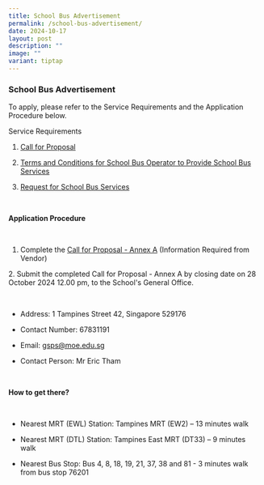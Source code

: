 ```yaml
---
title: School Bus Advertisement
permalink: /school-bus-advertisement/
date: 2024-10-17
layout: post
description: ""
image: ""
variant: tiptap
---
```

<h3><strong>School Bus Advertisement</strong></h3>
<p></p>
<p>To apply, please refer to the Service Requirements and the Application
Procedure below.</p>
<p></p>
<p>Service Requirements</p>
<p></p>
<ol data-tight="true" class="tight">
<li>
<p><a href="/files/call_for_proposal.pdf" rel="noopener nofollow" target="_blank">Call for Proposal</a>
</p>
</li>
<li>
<p><a href="/files/terms and conditions_for_school_bus_operator_to_provide_school_bus_services.pdf" rel="noopener nofollow" target="_blank">Terms and Conditions for School Bus Operator to Provide School Bus Services</a>
</p>
</li>
<li>
<p><a href="/files/request_for_school_bus_service.pdf" rel="noopener nofollow" target="_blank">Request for School Bus Services</a>
</p>
</li>
</ol>
<p>&nbsp;</p>
<p><strong>Application Procedure</strong>
</p>
<p>&nbsp;</p>
<ol data-tight="true" class="tight">
<li>
<p>Complete the <a href="/files/call for proposal - annex_a.pdf" rel="noopener nofollow" target="_blank">Call for Proposal - Annex A</a> (Information
Required from Vendor)</p>
</li>
</ol>
<p>2. Submit the completed Call for Proposal - Annex A by closing date on
28 October 2024 12.00 pm, to the School's General Office.</p>
<p>&nbsp;</p>
<ul data-tight="true" class="tight">
<li>
<p>Address: 1 Tampines Street 42, Singapore 529176</p>
</li>
<li>
<p>Contact Number: 67831191</p>
</li>
<li>
<p>Email: <a href="mailto:gsps@moe.edu.sg" rel="noopener noreferrer nofollow" target="_blank">gsps@moe.edu.sg</a>
</p>
</li>
<li>
<p>Contact Person: Mr Eric Tham</p>
</li>
</ul>
<p>&nbsp;</p>
<p><strong>How to get there?</strong>
</p>
<p>&nbsp;</p>
<ul data-tight="true" class="tight">
<li>
<p>Nearest MRT (EWL) Station: Tampines MRT (EW2) – 13 minutes walk</p>
</li>
<li>
<p>Nearest MRT (DTL) Station: Tampines East MRT (DT33) – 9 minutes walk</p>
</li>
<li>
<p>Nearest Bus Stop: Bus 4, 8, 18, 19, 21, 37, 38 and 81 - 3 minutes walk
from bus stop 76201</p>
<p></p>
</li>
</ul>
<p></p>